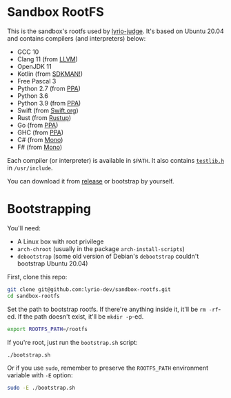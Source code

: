 # Sandbox RootFS
This is the sandbox's rootfs used by [lyrio-judge](https://github.com/lyrio-dev/judge). It's based on Ubuntu 20.04 and contains compilers (and interpreters) below:

* GCC 10
* Clang 11 (from [LLVM](https://apt.llvm.org/))
* OpenJDK 11
* Kotlin (from [SDKMAN!](https://kotlinlang.org/docs/tutorials/command-line.html))
* Free Pascal 3
* Python 2.7 (from [PPA](https://launchpad.net/~deadsnakes/+archive/ubuntu/ppa))
* Python 3.6
* Python 3.9 (from [PPA](https://launchpad.net/~deadsnakes/+archive/ubuntu/ppa))
* Swift (from [Swift.org](https://swift.org/))
* Rust (from [Rustup](https://rustup.rs/))
* Go (from [PPA](https://launchpad.net/~longsleep/+archive/ubuntu/golang-backports))
* GHC (from [PPA](https://launchpad.net/~hvr/+archive/ubuntu/ghc))
* C# (from [Mono](https://www.mono-project.com/download/stable/))
* F# (from [Mono](https://www.mono-project.com/download/stable/))

Each compiler (or interpreter) is available in `$PATH`. It also contains [`testlib.h`](https://github.com/MikeMirzayanov/testlib) in `/usr/include`.

You can download it from [release](https://github.com/lyrio-dev/sandbox-rootfs/releases) or bootstrap by yourself.

# Bootstrapping
You'll need:

* A Linux box with root privilege
* `arch-chroot` (usually in the package `arch-install-scripts`)
* `debootstrap` (some old version of Debian's `debootstrap` couldn't bootstrap Ubuntu 20.04)

First, clone this repo:

```bash
git clone git@github.com:lyrio-dev/sandbox-rootfs.git
cd sandbox-rootfs
```

Set the path to bootstrap rootfs. If there're anything inside it, it'll be `rm -rf`-ed. If the path doesn't exist, it'll be `mkdir -p`-ed.

```bash
export ROOTFS_PATH=/rootfs
```

If you're root, just run the `bootstrap.sh` script:

```bash
./bootstrap.sh
```

Or if you use `sudo`, remember to preserve the `ROOTFS_PATH` environment variable with `-E` option:

```bash
sudo -E ./bootstrap.sh
```
